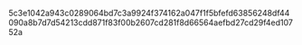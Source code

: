5c3e1042a943c0289064bd7c3a9924f374162a047f1f5bfefd63856248df44090a8b7d7d54213cdd871f83f00b2607cd281f8d66564aefbd27cd29f4ed10752a
